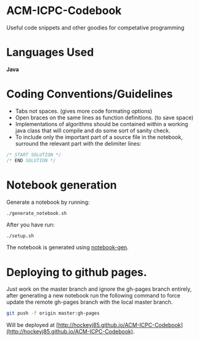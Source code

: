# ACM-ICPC-Codebook

Useful code snippets and other goodies for competative programming

# Languages Used

**Java**

# Coding Conventions/Guidelines

* Tabs not spaces. (gives more code formating options)
* Open braces on the same lines as function definitions. (to save space)
* Implementations of algorithms should be contained within a working java class that will compile and do some sort of sanity check.
* To include only the important part of a source file in the notebook, surround the relevant part with the delimiter lines:

```java
/* START SOLUTION */
/* END SOLUTION */
```

# Notebook generation

Generate a notebook by running:

```sh
./generate_notebook.sh
```

After you have run:
```
./setup.sh
```

The notebook is generated using [notebook-gen](https://github.com/BudgieInWA/notebook-gen).

# Deploying to github pages.

Just work on the master branch and ignore the gh-pages branch entirely, after generating a new notebook run the following command to force update the remote gh-pages branch with the local master branch.

```sh
git push -f origin master:gh-pages
```

Will be deployed at [http://hockeyj85.github.io/ACM-ICPC-Codebook](http://hockeyj85.github.io/ACM-ICPC-Codebook).
